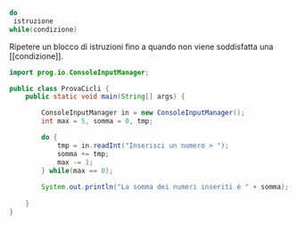  ```Java
do
  istruzione
while(condizione)
```


Ripetere un blocco di istruzioni fino a quando non viene soddisfatta una [[condizione]].


```Java
import prog.io.ConsoleInputManager;

public class ProvaCicli {
	public static void main(String[] args) {

		ConsoleInputManager in = new ConsoleInputManager();
		int max = 5, somma = 0, tmp;

		do {
			tmp = in.readInt("Inserisci un numero > ");
			somma += tmp;
			max -= 1;
		} while(max == 0);
	
		System.out.println("La somma dei numeri inseriti è " + somma);
	
	}
}

```